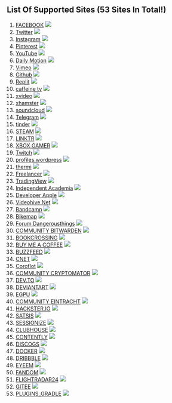 ## List Of Supported Sites (53 Sites In Total!)

1. [FACEBOOK](https://www.facebook.com) ![](https://www.google.com/s2/favicons?domain=https://facebook.com/) 
2. [Twitter](https://www.twitter.com) ![](https://www.google.com/s2/favicons?domain=https://twitter.com/)
3. [Instagram](https://www.instagram.com/) ![](https://www.google.com/s2/favicons?domain=https://www.instagram.com/)
4. [Pinterest](https://www.pinterest.com/) ![](https://www.google.com/s2/favicons?domain=https://www.pinterest.com/)
5. [YouTube](https://www.youtube.com/) ![](https://www.google.com/s2/favicons?domain=https://www.youtube.com/)
6. [Daily Motion](https://www.dailymotion.com/) ![](https://www.google.com/s2/favicons?domain=https://www.dailymotion.com/)
7. [Vimeo](https://vimeo.com/) ![](https://www.google.com/s2/favicons?domain=https://vimeo.com/)
8. [Github](https://github.com/) ![](https://www.google.com/s2/favicons?domain=https://github.com/)
9. [Replit](https://replit.com/) ![](https://www.google.com/s2/favicons?domain=https://replit.com/)
10. [caffeine tv](https://www.caffeine.tv/) ![](https://www.google.com/s2/favicons?domain=https://www.caffeine.tv/)
11. [xvideo](https://xvideo.com/) ![](https://www.google.com/s2/favicons?domain=https://xvideo.com/)
12. [xhamster](https://xhamster.com/) ![](https://www.google.com/s2/favicons?domain=https://xhamster.com/)
13. [soundcloud](https://soundcloud.com/) ![](https://www.google.com/s2/favicons?domain=https://soundcloud.com/)
14. [Telegram](https://telegram.org/) ![](https://www.google.com/s2/favicons?domain=https://telegram.org/)
15. [tinder](https://tinder.com/) ![](https://www.google.com/s2/favicons?domain=https://tinder.com/)
16. [STEAM](https://store.steampowered.com/) ![](https://www.google.com/s2/favicons?domain=https://store.steampowered.com/)
17. [LINKTR](https://linktr.ee/) ![](https://www.google.com/s2/favicons?domain=https://linktr.ee/)
18. [XBOX GAMER](https://www.xbox.com/) ![](https://www.google.com/s2/favicons?domain=https://www.xbox.com/)
19. [Twitch](https://www.twitch.tv/) ![](https://www.google.com/s2/favicons?domain=https://www.twitch.tv/)
20. [profiles.wordpress](https://wordpress.org/) ![](https://www.google.com/s2/favicons?domain=https://wordpress.org/)
21. [thermi](https://thermi.com/) ![](https://www.google.com/s2/favicons?domain=https://thermi.com/)
22. [Freelancer](https://www.freelancer.com/) ![](https://www.google.com/s2/favicons?domain=https://www.freelancer.com/)
23. [TradingView](https://www.tradingview.com/) ![](https://www.google.com/s2/favicons?domain=https://www.tradingview.com/)
24. [Independent Academia](https://www.academia.edu/) ![](https://www.google.com/s2/favicons?domain=https://www.academia.edu/)
25. [Developer Apple](https://developer.apple.com/) ![](https://www.google.com/s2/favicons?domain=https://developer.apple.com/)
26. [Videohive Net](https://videohive.net/) ![](https://www.google.com/s2/favicons?domain=https://videohive.net/)
27. [Bandcamp](https://bandcamp.com/) ![](https://www.google.com/s2/favicons?domain=https://bandcamp.com/)
28. [Bikemap](https://www.bikemap.net/) ![](https://www.google.com/s2/favicons?domain=https://www.bikemap.net/)
29. [Forum Dangerousthings](https://forum.dangerousthings.com/) ![](https://www.google.com/s2/favicons?domain=https://forum.dangerousthings.com/)
30. [COMMUNITY BITWARDEN](https://community.bitwarden.com/) ![](https://www.google.com/s2/favicons?domain=https://community.bitwarden.com/)
31. [BOOKCROSSING](https://www.bookcrossing.com/) ![](https://www.google.com/s2/favicons?domain=Website)
32. [BUY ME A COFFEE](https://www.buymeacoffee.com) ![](https://www.google.com/s2/favicons?domain=https://www.buymeacoffee.com)
33. [BUZZFEED](https://www.buzzfeed.com) ![](https://www.google.com/s2/favicons?domain=https://www.buzzfeed.com)
34. [CNET](https://www.cnet.com/) ![](https://www.google.com/s2/favicons?domain=https://www.cnet.com/)
35. [Coroflot](https://www.coroflot.com/) ![](https://www.google.com/s2/favicons?domain=https://www.coroflot.com/)
36. [COMMUNITY CRYPTOMATOR](https://community.cryptomator.org/) ![](https://www.google.com/s2/favicons?domain=https://community.cryptomator.org/)
37. [DEV.TO](https://dev.to/) ![](https://www.google.com/s2/favicons?domain=https://dev.to/)
38. [DEVIANTART](https://www.deviantart.com) ![](https://www.google.com/s2/favicons?domain=https://www.deviantart.com)
39. [EGPU](https://egpu.io/) ![](https://www.google.com/s2/favicons?domain=https://egpu.io/)
40. [COMMUNITY EINTRACHT](https://community.eintracht.de/forum) ![](https://www.google.com/s2/favicons?domain=https://community.eintracht.de/forum)
41. [HACKSTER.IO](https://www.hackster.io) ![](https://www.google.com/s2/favicons?domain=https://www.hackster.io)
42. [SATSIS](https://satsis.info) ![](https://www.google.com/s2/favicons?domain=https://satsis.info)
43. [SESSIONIZE](https://sessionize.com/) ![](https://www.google.com/s2/favicons?domain=https://sessionize.com/)
44. [CLUBHOUSE](https://www.clubhouse.com/) ![](https://www.google.com/s2/favicons?domain=https://www.clubhouse.com/)
45. [CONTENTLY](https://contently.com/) ![](https://www.google.com/s2/favicons?domain=https://contently.com/)
46. [DISCOGS](https://www.discogs.com/) ![](https://www.google.com/s2/favicons?domain=https://www.discogs.com/)
47. [DOCKER](https://hub.docker.com/) ![](https://www.google.com/s2/favicons?domain=https://hub.docker.com/)
48. [DRIBBBLE](https://dribbble.com/) ![](https://www.google.com/s2/favicons?domain=https://dribbble.com/)
49. [EYEEM](https://www.eyeem.com) ![](https://www.google.com/s2/favicons?domain=https://www.eyeem.com)
50. [FANDOM](https://www.fandom.com/) ![](https://www.google.com/s2/favicons?domain=https://www.fandom.com/)
51. [FLIGHTRADAR24](https://my.flightradar24.com) ![](https://www.google.com/s2/favicons?domain=https://my.flightradar24.com)
52. [GITEE](https://gitee.com/) ![](https://www.google.com/s2/favicons?domain=https://gitee.com/)
53. [PLUGINS_GRADLE](https://plugins.gradle.org) ![](https://www.google.com/s2/favicons?domain=https://plugins.gradle.org)
